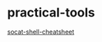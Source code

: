 # practical-tools
[socat-shell-cheatsheet](https://github.com/gothburz/PWK-OSCP-Prep/blob/master/practical-tools/socat-shell-cheatsheet.md)
